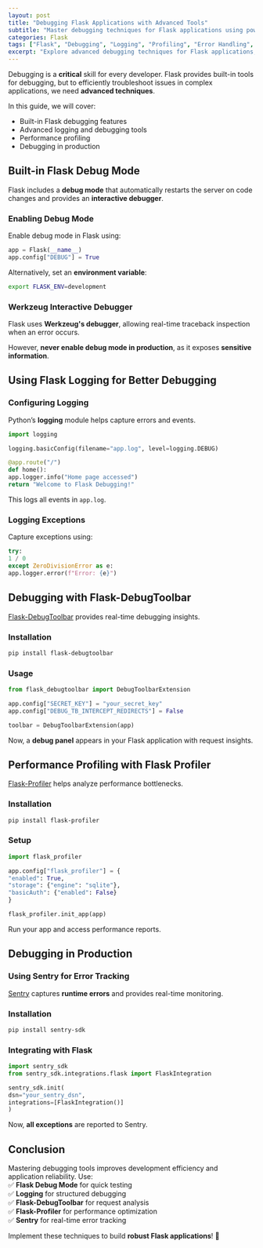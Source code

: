 ```yaml
---
layout: post
title: "Debugging Flask Applications with Advanced Tools"
subtitle: "Master debugging techniques for Flask applications using powerful tools"
categories: Flask
tags: ["Flask", "Debugging", "Logging", "Profiling", "Error Handling", "Performance"]
excerpt: "Explore advanced debugging techniques for Flask applications, including logging, profiling, debugging tools, and performance optimization."
---
```

Debugging is a **critical** skill for every developer. Flask provides built-in tools for debugging, but to efficiently troubleshoot issues in complex applications, we need **advanced techniques**.

In this guide, we will cover:

- Built-in Flask debugging features
- Advanced logging and debugging tools
- Performance profiling
- Debugging in production

## Built-in Flask Debug Mode

Flask includes a **debug mode** that automatically restarts the server on code changes and provides an **interactive debugger**.

### Enabling Debug Mode

Enable debug mode in Flask using:

```python
app = Flask(__name__)
app.config["DEBUG"] = True
```

Alternatively, set an **environment variable**:

```bash
export FLASK_ENV=development
```

### Werkzeug Interactive Debugger

Flask uses **Werkzeug's debugger**, allowing real-time traceback inspection when an error occurs.

However, **never enable debug mode in production**, as it exposes **sensitive information**.

## Using Flask Logging for Better Debugging

### Configuring Logging

Python’s **logging** module helps capture errors and events.

```python
import logging

logging.basicConfig(filename="app.log", level=logging.DEBUG)

@app.route("/")
def home():
app.logger.info("Home page accessed")
return "Welcome to Flask Debugging!"
```

This logs all events in `app.log`.

### Logging Exceptions

Capture exceptions using:

```python
try:
1 / 0
except ZeroDivisionError as e:
app.logger.error(f"Error: {e}")
```

## Debugging with Flask-DebugToolbar

[Flask-DebugToolbar](https://flask-debugtoolbar.readthedocs.io/) provides real-time debugging insights.

### Installation

```bash
pip install flask-debugtoolbar
```

### Usage

```python
from flask_debugtoolbar import DebugToolbarExtension

app.config["SECRET_KEY"] = "your_secret_key"
app.config["DEBUG_TB_INTERCEPT_REDIRECTS"] = False

toolbar = DebugToolbarExtension(app)
```

Now, a **debug panel** appears in your Flask application with request insights.

## Performance Profiling with Flask Profiler

[Flask-Profiler](https://github.com/muatik/flask-profiler) helps analyze performance bottlenecks.

### Installation

```bash
pip install flask-profiler
```

### Setup

```python
import flask_profiler

app.config["flask_profiler"] = {
"enabled": True,
"storage": {"engine": "sqlite"},
"basicAuth": {"enabled": False}
}

flask_profiler.init_app(app)
```

Run your app and access performance reports.

## Debugging in Production

### Using Sentry for Error Tracking

[Sentry](https://sentry.io/) captures **runtime errors** and provides real-time monitoring.

### Installation

```bash
pip install sentry-sdk
```

### Integrating with Flask

```python
import sentry_sdk
from sentry_sdk.integrations.flask import FlaskIntegration

sentry_sdk.init(
dsn="your_sentry_dsn",
integrations=[FlaskIntegration()]
)
```

Now, **all exceptions** are reported to Sentry.

## Conclusion

Mastering debugging tools improves development efficiency and application reliability. Use:  
✅ **Flask Debug Mode** for quick testing  
✅ **Logging** for structured debugging  
✅ **Flask-DebugToolbar** for request analysis  
✅ **Flask-Profiler** for performance optimization  
✅ **Sentry** for real-time error tracking

Implement these techniques to build **robust Flask applications**! 🚀  
